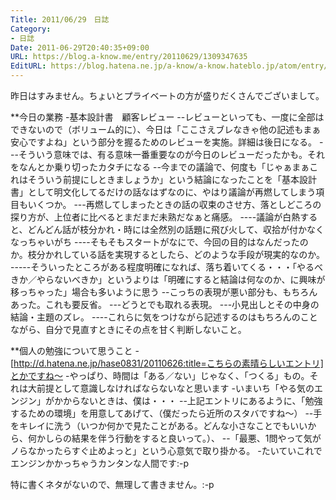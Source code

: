 ```yaml
---
Title: 2011/06/29　日誌
Category:
- 日誌
Date: 2011-06-29T20:40:35+09:00
URL: https://blog.a-know.me/entry/20110629/1309347635
EditURL: https://blog.hatena.ne.jp/a-know/a-know.hateblo.jp/atom/entry/12921228815727979579
---
```




昨日はすみません。ちょいとプライベートの方が盛りだくさんでございまして。


**今日の業務
-基本設計書　顧客レビュー
--レビューといっても、一度に全部はできないので（ボリューム的に）、今日は「ここさえブレなきゃ他の記述もまぁ安心ですよね」という部分を握るためのレビューを実施。詳細は後日になる。
---そういう意味では、有る意味一番重要なのが今日のレビューだったかも。それをなんとか乗り切ったカタチになる
--今までの議論で、何度も「じゃぁまぁこれはそういう前提にしときましょうか」という結論になったことを「基本設計書」として明文化してるだけの話なはずなのに、やはり議論が再燃してしまう項目もいくつか。
---再燃してしまったときの話の収束のさせ方、落としどころの探り方が、上位者に比べるとまだまだ未熟だなぁと痛感。
----議論が白熱すると、どんどん話が枝分かれ・時には全然別の話題に飛び火して、収拾が付かなくなっちゃいがち
----そもそもスタートがなにで、今回の目的はなんだったのか。枝分かれしている話を実現するとしたら、どのような手段が現実的なのか。
-----そういったところがある程度明確になれば、落ち着いてくる・・・「やるべきか／やらないべきか」というよりは「明確にすると結論は何なのか、に興味が移っちゃった」場合も多いように思う
--こっちの表現が悪い部分も、もちろんあった。これも要反省。
---どうとでも取れる表現。
---小見出しとその中身の結論・主題のズレ。
----これらに気をつけながら記述するのはもちろんのことながら、自分で見直すときにその点を甘く判断しないこと。


**個人の勉強について思うこと
-[http://d.hatena.ne.jp/hase0831/20110626:title=こちらの素晴らしいエントリ]とかですね〜
-やっぱり、時間は「ある／ない」じゃなく、「つくる」もの。それは大前提として意識しなければならないなと思います
-いまいち「やる気のエンジン」がかからないときは、僕は・・・
--上記エントリにあるように、「勉強するための環境」を用意してあげて、（僕だったら近所のスタバですね〜）
--手をキレイに洗う（いつか何かで見たことがある。どんな小さなことでもいいから、何かしらの結果を伴う行動をすると良いって。）、
--「最悪、1問やって気がノらなかったらすぐ止めよっと」という心意気で取り掛かる。
-たいていこれでエンジンかかっちゃうカンタンな人間です:-p


特に書くネタがないので、無理して書きません。:-p


<script src="https://moshi-moshi.moshimo.works/moshimoshi/a_know_blog/20110629-1309347635?title=2011/06/29%E3%80%80%E6%97%A5%E8%AA%8C"></script>
